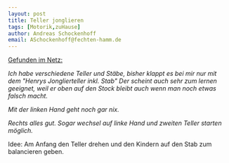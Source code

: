 ```yaml
---
layout: post
title: Teller jonglieren 
tags: [Motorik,zuHause]
author: Andreas Schockenhoff 
email: ASchockenhoff@fechten-hamm.de
---
```

[Gefunden im Netz:](https://www.youtube.com/watch?v=hOA7SYkHB_k)

_Ich habe verschiedene Teller und Stäbe, bisher klappt es bei mir nur mit dem "Henrys Jonglierteller inkl. Stab"
Der scheint auch sehr zum lernen geeignet, weil er oben auf den Stock bleibt auch wenn man noch etwas falsch macht._

_Mit der linken Hand geht noch gar nix._

_Rechts alles gut. Sogar wechsel auf linke Hand und zweiten Teller starten möglich._ 

Idee: Am Anfang den Teller drehen und den Kindern auf den Stab zum balancieren geben.